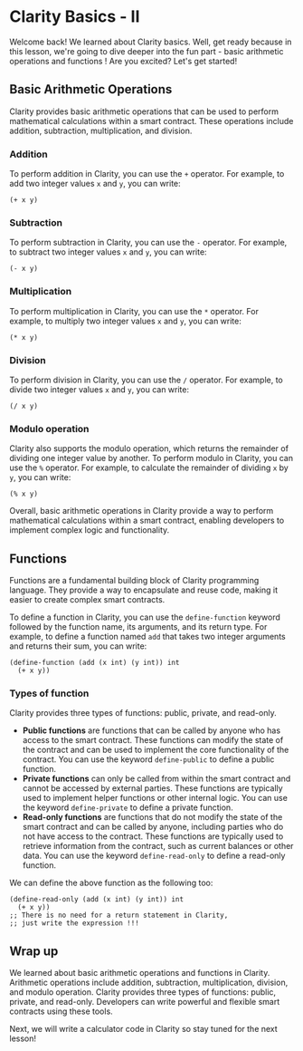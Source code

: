 # Clarity Basics - II

Welcome back! We learned about Clarity basics. Well, get ready because in this lesson, we're going to dive deeper into the fun part - basic arithmetic operations and functions **[](https://www.stacks.sahilaujla.com/docs/intro-to-clarity#basic-arithmetic-operations)**! Are you excited? Let's get started!

## Basic Arithmetic Operations

Clarity provides basic arithmetic operations that can be used to perform mathematical calculations within a smart contract. These operations include addition, subtraction, multiplication, and division.

### Addition

To perform addition in Clarity, you can use the `+` operator. For example, to add two integer values `x` and `y`, you can write:

```
(+ x y)
```

### Subtraction

To perform subtraction in Clarity, you can use the `-` operator. For example, to subtract two integer values `x` and `y`, you can write:

```
(- x y)
```

### Multiplication

To perform multiplication in Clarity, you can use the `*` operator. For example, to multiply two integer values `x` and `y`, you can write:

```
(* x y)
```

### Division

To perform division in Clarity, you can use the `/` operator. For example, to divide two integer values `x` and `y`, you can write:

```
(/ x y)
```

### Modulo operation

Clarity also supports the modulo operation, which returns the remainder of dividing one integer value by another. To perform modulo in Clarity, you can use the `%` operator. For example, to calculate the remainder of dividing `x` by `y`, you can write:

```
(% x y)
```

Overall, basic arithmetic operations in Clarity provide a way to perform mathematical calculations within a smart contract, enabling developers to implement complex logic and functionality.

## Functions

Functions are a fundamental building block of Clarity programming language. They provide a way to encapsulate and reuse code, making it easier to create complex smart contracts.

To define a function in Clarity, you can use the `define-function` keyword followed by the function name, its arguments, and its return type. For example, to define a function named `add` that takes two integer arguments and returns their sum, you can write:

```
(define-function (add (x int) (y int)) int
  (+ x y))

```

### Types of function

Clarity provides three types of functions: public, private, and read-only.

- **Public functions** are functions that can be called by anyone who has access to the smart contract. These functions can modify the state of the contract and can be used to implement the core functionality of the contract. You can use the keyword `define-public` to define a public function.
- **Private functions** can only be called from within the smart contract and cannot be accessed by external parties. These functions are typically used to implement helper functions or other internal logic. You can use the keyword `define-private` to define a private function.
- **Read-only functions** are functions that do not modify the state of the smart contract and can be called by anyone, including parties who do not have access to the contract. These functions are typically used to retrieve information from the contract, such as current balances or other data. You can use the keyword `define-read-only` to define a read-only function.

We can define the above function as the following too:

```
(define-read-only (add (x int) (y int)) int
  (+ x y))
;; There is no need for a return statement in Clarity, 
;; just write the expression !!!
```

## Wrap up

We learned about basic arithmetic operations and functions in Clarity. Arithmetic operations include addition, subtraction, multiplication, division, and modulo operation. Clarity provides three types of functions: public, private, and read-only. Developers can write powerful and flexible smart contracts using these tools.

Next, we will write a calculator code in Clarity so stay tuned for the next lesson!